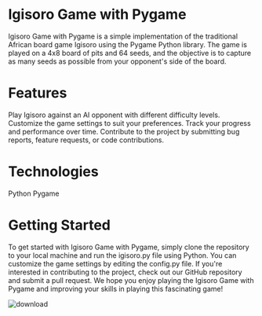  # Igisoro Game with Pygame
Igisoro Game with Pygame is a simple implementation of the traditional African board game Igisoro using the Pygame Python library. The game is played on a 4x8 board of pits and 64 seeds, and the objective is to capture as many seeds as possible from your opponent's side of the board.

# Features
Play Igisoro against an AI opponent with different difficulty levels.
Customize the game settings to suit your preferences.
Track your progress and performance over time.
Contribute to the project by submitting bug reports, feature requests, or code contributions.

# Technologies
Python
Pygame


# Getting Started
To get started with Igisoro Game with Pygame, simply clone the repository to your local machine and run the igisoro.py file using Python. You can customize the game settings by editing the config.py file. If you're interested in contributing to the project, check out our GitHub repository and submit a pull request.
We hope you enjoy playing the Igisoro Game with Pygame and improving your skills in playing this fascinating game!


![download](https://github.com/reneineza/Igisoro-board-game/assets/135042296/6720ac76-bdfa-4d0e-a139-d5c581f99c99)
